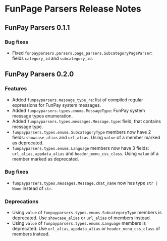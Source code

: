 # FunPage Parsers Release Notes

## FunPay Parsers 0.1.1

### Bug fixes

- Fixed ``funpayparsers.parsers.page_parsers.SubcategoryPageParser``: fields ``category_id`` and ``subcategory_id``.


## FunPay Parsers 0.2.0

### Features

- Added ``funpayparsers.message_type_re``: list of compiled regular expressions for FunPay
system messages.
- Added ``funpayparsers.types.enums.MessageType``: FunPay system message types enumeration.
- Added ``funpayparsers.types.messages.Message.type``: field, that contains message type.
- ``funpayparsers.types.enums.SubcategoryType`` members now have 2 fields:
``showcase_alias`` and ``url_alias``. Using ``value`` of a member marked as deprecated.
- ``funpayparsers.types.enums.Language`` members now have 3 fields:
``url_alias``, ``appdata_alias`` and ``header_menu_css_class``.
Using ``value`` of a member marked as deprecated.

### Bug fixes

- ``funpayparsers.types.messages.Message.chat_name`` now has type ``str | None`` instead of ``str``.

### Deprecations

- Using ``value`` of ``funpayparsers.types.enums.SubcategoryType`` members is deprecated.
Use ``showcase_alias`` or ``url_alias`` of members instead.
- Using ``value`` of ``funpayparsers.types.enums.Language`` members is deprecated.
Use ``url_alias``, ``appdata_alias`` or ``header_menu_css_class`` of members instead.